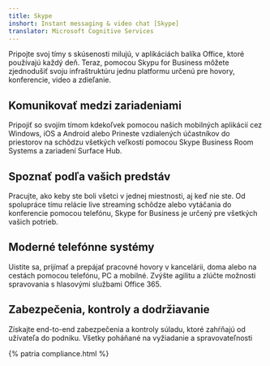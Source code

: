 ```yaml
---
title: Skype
inshort: Instant messaging & video chat [Skype]
translator: Microsoft Cognitive Services
---
```


Pripojte svoj tímy s skúsenosti milujú, v aplikáciách balíka Office, ktoré používajú každý deň. Teraz, pomocou Skypu for Business môžete zjednodušiť svoju infraštruktúru jednu platformu určenú pre hovory, konferencie, video a zdieľanie. 

## Komunikovať medzi zariadeniami
Pripojiť so svojím tímom kdekoľvek pomocou našich mobilných aplikácií cez Windows, iOS a Android alebo Prineste vzdialených účastníkov do priestorov na schôdzu všetkých veľkostí pomocou Skype Business Room Systems a zariadení Surface Hub.

## Spoznať podľa vašich predstáv
Pracujte, ako keby ste boli všetci v jednej miestnosti, aj keď nie ste. Od spolupráce tímu relácie live streaming schôdze alebo vytáčania do konferencie pomocou telefónu, Skype for Business je určený pre všetkých vašich potrieb. 

## Moderné telefónne systémy
Uistite sa, prijímať a prepájať pracovné hovory v kancelárii, doma alebo na cestách pomocou telefónu, PC a mobilné. Zvýšte agilitu a zlúčte možnosti spravovania s hlasovými službami Office 365. 

## Zabezpečenia, kontroly a dodržiavanie
Získajte end-to-end zabezpečenia a kontroly súladu, ktoré zahŕňajú od užívateľa do podniku. Všetky poháňané na vyžiadanie a spravovateľnosti 

{% patria compliance.html %}

